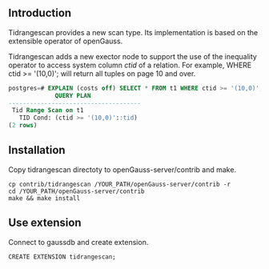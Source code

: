 ## Introduction
Tidrangescan provides a new scan type. Its implementation is based on the extensible operator of openGauss.

Tidrangescan adds a new exector node to support the use of the inequality operator to access system column *ctid* of a relation. For example, WHERE ctid >= '(10,0)'; will return all tuples on page 10 and over.
``` sql
postgres=# EXPLAIN (costs off) SELECT * FROM t1 WHERE ctid >= '(10,0)';
             QUERY PLAN              
-------------------------------------
 Tid Range Scan on t1
   TID Cond: (ctid >= '(10,0)'::tid)
(2 rows)
```

## Installation
Copy tidrangescan directoty to openGauss-server/contrib and make.
```
cp contrib/tidrangescan /YOUR_PATH/openGauss-server/contrib -r
cd /YOUR_PATH/openGauss-server/contrib
make && make install
```
## Use extension
Connect to gaussdb and create extension.
```
CREATE EXTENSION tidrangescan;
```